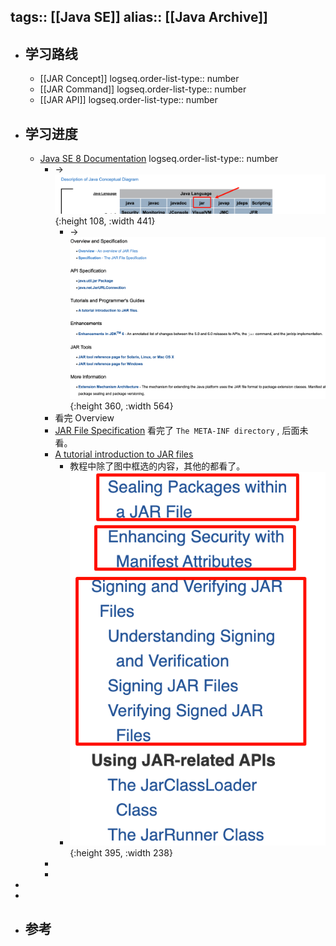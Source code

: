 tags:: [[Java SE]]
alias:: [[Java Archive]]
---

- ## 学习路线
	- [[JAR Concept]]
	  logseq.order-list-type:: number
	- [[JAR Command]]
	  logseq.order-list-type:: number
	- [[JAR API]]
	  logseq.order-list-type:: number
- ## 学习进度
	- [Java SE 8 Documentation](https://docs.oracle.com/javase/8/docs/)
	  logseq.order-list-type:: number
		- -> ![image.png](../assets/image_1735960057070_0.png){:height 108, :width 441}
			- -> ![image.png](../assets/image_1735960152201_0.png){:height 360, :width 564}
		- 看完 Overview
		- [JAR File Specification](https://docs.oracle.com/javase/8/docs/technotes/guides/jar/jar.html) 看完了 `The META-INF directory` , 后面未看。
		- [A tutorial introduction to JAR files](http://docs.oracle.com/javase/tutorial/deployment/jar/)
			- 教程中除了图中框选的内容，其他的都看了。
			- ![image.png](../assets/image_1736097582616_0.png){:height 395, :width 238}
		-
		-
-
-
- ## 参考